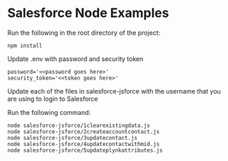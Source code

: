 # Salesforce Node Examples
Run the following in the root directory of the project:
```
npm install
```

Update .env with password and security token
```
password='<<password goes here>'
security_token='<<token goes here>'
```

Update each of the files in salesforce-jsforce with the username that you are using to login to Salesforce

Run the following command:
```
node salesforce-jsforce/1clearexistingdata.js 
node salesforce-jsforce/2createaccountcontact.js
node salesforce-jsforce/3updatecontact.js
node salesforce-jsforce/4updatecontactwithmid.js
node salesforce-jsforce/5updateplynkattributes.js
```

